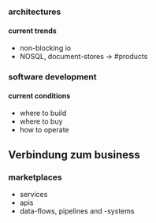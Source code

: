 

### architectures

#### current trends
- non-blocking io
- NOSQL, document-stores -> #products


### software development

#### current conditions
- where to build
- where to buy
- how to operate


## Verbindung zum business

### marketplaces

- services
- apis
- data-flows, pipelines and -systems
